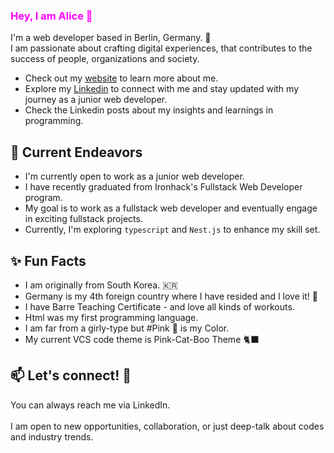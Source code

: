 ### <span style="color : fuchsia">Hey, I am Alice 👋</span> 

I'm a web developer based in Berlin, Germany. 🐻 <br> I am passionate about crafting digital experiences,
that contributes to the success of people, organizations and society. 
<br> 
- Check out my [website](https://www.virgoeun.tech/) to learn more about me.
- Explore my [Linkedin](https://www.linkedin.com/in/virgoeun/) to connect with me and stay updated with my journey as a junior web developer.
- Check the Linkedin posts about my insights and learnings in programming.
  
## 🔭 Current Endeavors 
- I'm currently open to work as a junior web developer.
- I have recently graduated from Ironhack's Fullstack Web Developer program.
- My goal is to work as a fullstack web developer and eventually engage in exciting fullstack projects.
- Currently, I'm exploring `typescript` and `Nest.js` to enhance my skill set. 
  
## ✨ Fun Facts
- I am originally from South Korea. 🇰🇷
- Germany is my 4th foreign country where I have resided and I love it! 🥨 
- I have Barre Teaching Certificate - and love all kinds of workouts.
- Html was my first programming language.
- I am far from a girly-type but #Pink 💝 is my Color.
- My current VCS code theme is Pink-Cat-Boo Theme 🐈‍⬛ 

## 📫 Let's connect! 💫
You can always reach me via LinkedIn.
<br> <br>
I am open to new opportunities, collaboration, or just deep-talk about codes and industry trends. 
<br>



<!--
**virgoeun/virgoeun** is a ✨ _special_ ✨ repository because its `README.md` (this file) appears on your GitHub profile.

Here are some ideas to get you started:

- 🔭 I’m currently working on ...
- 🌱 I’m currently learning ...
- 👯 I’m looking to collaborate on ...
- 🤔 I’m looking for help with ...
- 💬 Ask me about ...
- 📫 How to reach me: ...
- 😄 Pronouns: ...
- ⚡ Fun fact: ...

> Text that is a quote
-->
